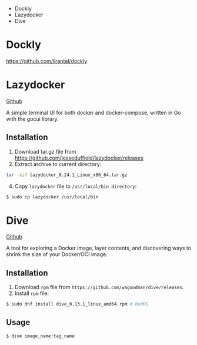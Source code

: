 - Dockly
- Lazydocker
- Dive

# Dockly
https://github.com/lirantal/dockly

# Lazydocker
[Github](https://github.com/jesseduffield/lazydocker)

A simple terminal UI for both docker and docker-compose, written in Go with the gocui library.

## Installation
1. Download tar.gz file from https://github.com/jesseduffield/lazydocker/releases
2. Extract archive to current directory:
```bash
tar -xzf lazydocker_0.24.1_Linux_x86_64.tar.gz
```
4. Copy `lazydocker` file to `/usr/local/bin directory`:
```bash
$ sudo cp lazydocker /usr/local/bin
```

# Dive
[Github](https://github.com/wagoodman/dive)

A tool for exploring a Docker image, layer contents, and discovering ways to shrink the size of your Docker/OCI image.

## Installation
1. Download `rpm` file from `https://github.com/wagoodman/dive/releases`.
2. Install `rpm` file:
```bash
$ sudo dnf install dive_0.13.1_linux_amd64.rpm # RedOS
```

## Usage
```bash
$ dive image_name:tag_name
```
